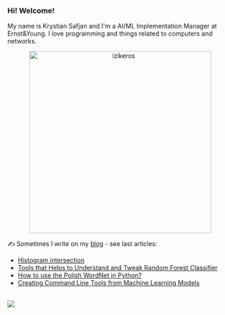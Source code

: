 ### Hi! Welcome!

<!-- INTRO -->
<p>My name is Krystian Safjan and I'm a AI/ML Implementation Manager at Ernst&Young. I love programming and things related to computers and networks.</p>

<!-- TECHNOLOGIES AND STATS -->
<center>
<!-- <p><img align="left" src="https://github-readme-stats.vercel.app/api/top-langs?username=izikeros&show_icons=true&locale=en&layout=compact" alt="izikeros" /></p> -->

<p>&nbsp;<img align="center" src="https://github-readme-stats.vercel.app/api?username=izikeros&count_private=true&show_icons=true" alt="izikeros" width="410" /></p>
</center>

<!-- MY WRITINGS -->
✍️ Sometimes I write on my [blog](http://safjan.com) - see last articles:
<!-- BLOG-POST-LIST:START -->
- [Histogram intersection](https://www.safjan.com/histogram-intersection/)
- [Tools that Helps to Understand and Tweak Random Forest Classifier](https://www.safjan.com/random-forest-understand-and-tweak/)
- [How to use the Polish WordNet in Python?](https://www.safjan.com/How-to-use-Polish-wordnet-in-python/)
- [Creating Command Line Tools from Machine Learning Models](https://www.safjan.com/creating-command-line-tools-from-machine-learning-models/)
<!-- BLOG-POST-LIST:END -->

<!-- TROPHY -->
<br />
<img src="https://github-profile-trophy.vercel.app/?username=izikeros&theme=nord&no-frame=true&margin-w=10&column=7" />
